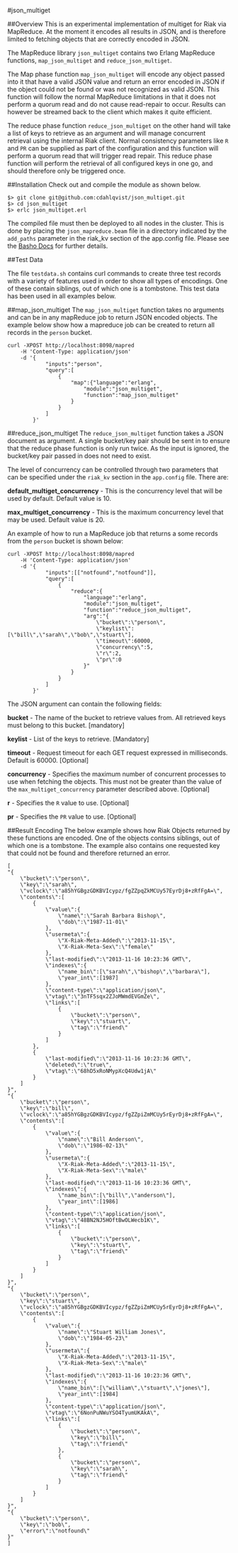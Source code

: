 #json_multiget

##Overview
This is an experimental implementation of multiget for Riak via MapReduce. At the moment it encodes all results in JSON, and is therefore limited to fetching objects that are correctly encoded in JSON.

The MapReduce library `json_multiget` contains two Erlang MapReduce functions, `map_json_multiget` and `reduce_json_multiget`. 

The Map phase function `map_json_multiget` will encode any object passed into it that have a valid JSON value and return an error encoded in JSON if the object could not be found or was not recognized as valid JSON. This function will follow the normal MapReduce limitations in that it does not perform a quorum read and do not cause read-repair to occur. Results can however be streamed back to the client which makes it quite efficient.

The reduce phase function `reduce_json_multiget` on the other hand will take a list of keys to retrieve as an argument and will manage concurrent retrieval using the internal Riak client. Normal consistency parameters like `R` and `PR` can be supplied as part of the configuration and this function will perform a quorum read that will trigger read repair. This reduce phase function will perform the retrieval of all configured keys in one go, and should therefore only be triggered once.

##Installation
Check out and compile the module as shown below.

```
$> git clone git@github.com:cdahlqvist/json_multiget.git
$> cd json_multiget
$> erlc json_multiget.erl
```

The compiled file must then be deployed to all nodes in the cluster. This is done by placing the `json_mapreduce.beam` file in a directory indicated by the `add_paths` parameter in the riak_kv section of the app.config file. Please see the [Basho Docs](http://docs.basho.com/riak/latest/ops/advanced/install-custom-code/) for further details.

##Test Data

The file `testdata.sh` contains curl commands to create three test records with a variety of features used in order to show all types of encodings. One of these contain siblings, out of which one is a tombstone. This test data has been used in all examples below.

##map_json_multiget
The `map_json_multiget` function takes no arguments and can be in any mapReduce job to return JSON encoded objects. The example below show how a mapreduce job can be created to return all records in the `person` bucket.

```
curl -XPOST http://localhost:8098/mapred 
    -H 'Content-Type: application/json' 
    -d '{
            "inputs":"person",
            "query":[
                {
                    "map":{"language":"erlang",
                        "module":"json_multiget",
                        "function":"map_json_multiget"
                    }
                }
            ]
        }'
```

##reduce_json_multiget
The `reduce_json_multiget` function takes a JSON document as argument. A single bucket/key pair should be sent in to ensure that the reduce phase function is only run twice. As the input is ignored, the bucket/key pair passed in does not need to exist.

The level of concurrency can be controlled through two parameters that can be specified under the `riak_kv` section in the `app.config` file. There are:

**default_multiget_concurrency** - This is the concurrency level that will be used by default. Default value is 10.

**max_multiget_concurrency** - This is the maximum concurrency level that may be used. Default value is 20.

An example of how to run a MapReduce job that returns a some records from the `person` bucket is shown below:

```
curl -XPOST http://localhost:8098/mapred 
    -H 'Content-Type: application/json' 
    -d '{
            "inputs":[["notfound","notfound"]],
            "query":[
                {
                    "reduce":{
                        "language":"erlang",
                        "module":"json_multiget",
                        "function":"reduce_json_multiget",
                        "arg":"{
                            \"bucket\":\"person\",
                            \"keylist\":[\"bill\",\"sarah\",\"bob\",\"stuart\"],
                            \"timeout\":60000,
                            \"concurrency\":5,
                            \"r\":2,
                            \"pr\":0
                        }"
                    }
                }
            ]
        }'

```

The JSON argument can contain the following fields:

**bucket** - The name of the bucket to retrieve values from. All retrieved keys must belong to this bucket. [mandatory]

**keylist** - List of the keys to retrieve. [Mandatory]

**timeout** - Request timeout for each GET request expressed in milliseconds. Default is 60000. [Optional]

**concurrency** - Specifies the maximum number of concurrent processes to use when fetching the objects. This must not be greater than the value of the `max_multiget_concurrency` parameter described above. [Optional]

**r** - Specifies the `R` value to use. [Optional]

**pr** - Specifies the `PR` value to use. [Optional]

##Result Encoding
The below example shows how Riak Objects returned by these functions are encoded. One of the objects contsins siblings, out of which one is a tombstone. The example also contains one requested key that could not be found and therefore returned an error.


```
[
"{
    \"bucket\":\"person\",
    \"key\":\"sarah\",
    \"vclock\":\"a85hYGBgzGDKBVIcypz/fgZZpqZkMCUy57EyrDj8+zRfFgA=\",
    \"contents\":[
        {
            \"value\":{
                \"name\":\"Sarah Barbara Bishop\",
                \"dob\":\"1987-11-01\"
            },
            \"usermeta\":{
                \"X-Riak-Meta-Added\":\"2013-11-15\",
                \"X-Riak-Meta-Sex\":\"female\"
            },
            \"last-modified\":\"2013-11-16 10:23:36 GMT\",
            \"indexes\":{
                \"name_bin\":[\"sarah\",\"bishop\",\"barbara\"],
                \"year_int\":[1987]
            },
            \"content-type\":\"application/json\",
            \"vtag\":\"3nTF5sqx2ZJoMWmdEVGmZe\",
            \"links\":[
                {
                    \"bucket\":\"person\",
                    \"key\":\"stuart\",
                    \"tag\":\"friend\"
                }
            ]
        },
        {
            \"last-modified\":\"2013-11-16 10:23:36 GMT\",
            \"deleted\":\"true\",
            \"vtag\":\"68hD5xRoNMypXcQ4Udw1jA\"
        }
    ]
}",
"{
    \"bucket\":\"person\",
    \"key\":\"bill\",
    \"vclock\":\"a85hYGBgzGDKBVIcypz/fgZZpiZmMCUy5rEyrDj8+zRfFgA=\",
    \"contents\":[
        {
            \"value\":{
                \"name\":\"Bill Anderson\",
                \"dob\":\"1986-02-13\"
            },
            \"usermeta\":{
                \"X-Riak-Meta-Added\":\"2013-11-15\",
                \"X-Riak-Meta-Sex\":\"male\"
            },
            \"last-modified\":\"2013-11-16 10:23:36 GMT\",
            \"indexes\":{
                \"name_bin\":[\"bill\",\"anderson\"],
                \"year_int\":[1986]
            },
            \"content-type\":\"application/json\",
            \"vtag\":\"48BN2NJ5HOftBwOLWecb1K\",
            \"links\":[
                {
                    \"bucket\":\"person\",
                    \"key\":\"stuart\",
                    \"tag\":\"friend\"
                }
            ]
        }
    ]
}",
"{
    \"bucket\":\"person\",
    \"key\":\"stuart\",
    \"vclock\":\"a85hYGBgzGDKBVIcypz/fgZZpiZmMCUy5rEyrDj8+zRfFgA=\",
    \"contents\":[
        {
            \"value\":{
                \"name\":\"Stuart William Jones\",
                \"dob\":\"1984-05-23\"
            },
            \"usermeta\":{
                \"X-Riak-Meta-Added\":\"2013-11-15\",
                \"X-Riak-Meta-Sex\":\"male\"
            },
            \"last-modified\":\"2013-11-16 10:23:36 GMT\",
            \"indexes\":{
                \"name_bin\":[\"william\",\"stuart\",\"jones\"],
                \"year_int\":[1984]
            },
            \"content-type\":\"application/json\",
            \"vtag\":\"6NonPuNWuYSO4TyumUKAkA\",
            \"links\":[
                {
                    \"bucket\":\"person\",
                    \"key\":\"bill\",
                    \"tag\":\"friend\"
                },
                {
                    \"bucket\":\"person\",
                    \"key\":\"sarah\",
                    \"tag\":\"friend\"
                }
            ]
        }
    ]
}",
"{
    \"bucket\":\"person\",
    \"key\":\"bob\",
    \"error\":\"notfound\"
}"
]
```